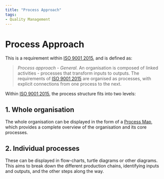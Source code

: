 ```yaml
---
title: "Process Approach"
tags: 
- Quality Management
---
```

# Process Approach

This is a requirement within [ISO 9001 2015](notes/ISO%209001%202015.md), and is defined as:

> *Process approach - General.* An organisation is composed of linked activities - processes that transform inputs to outputs. The requirements of [ISO 9001 2015](notes/ISO%209001%202015.md) are organised as processes, with explicit connections from one process to the next.

Within [ISO 9001 2015](notes/ISO%209001%202015.md), the process structure fits into two levels:

## 1. Whole organisation
The whole organisation can be displayed in the form of a [Process Map](notes/Process%20Map.md), which provides a complete overview of the organisation and its core processes.

## 2. Individual processes
These can be displayed in flow-charts, turtle diagrams or other diagrams. This aims to break down the different production chains, identifying inputs and outputs, and the other steps along the way.
